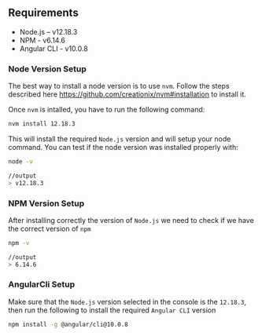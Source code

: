 ## Requirements

- Node.js – v12.18.3
- NPM - v6.14.6
- Angular CLI - v10.0.8

### Node Version Setup

The best way to install a node version is to use `nvm`. Follow the steps described here <https://github.com/creationix/nvm#installation> to install it.

Once `nvm` is intalled, you have to run the following command:

```bash
nvm install 12.18.3
```

This will install the required `Node.js` version and will setup your node command. You can test if the node version was installed properly with:

```bash
node -v

//output
> v12.18.3
```

### NPM Version Setup

After installing correctly the version of `Node.js` we need to check if we have the correct version of `npm`

```bash
npm -v

//output
> 6.14.6
```

### AngularCli Setup

Make sure that the `Node.js` version selected in the console is the `12.18.3`, then run the following to install the required `Angular CLI` version

```bash
npm install -g @angular/cli@10.0.8
```
